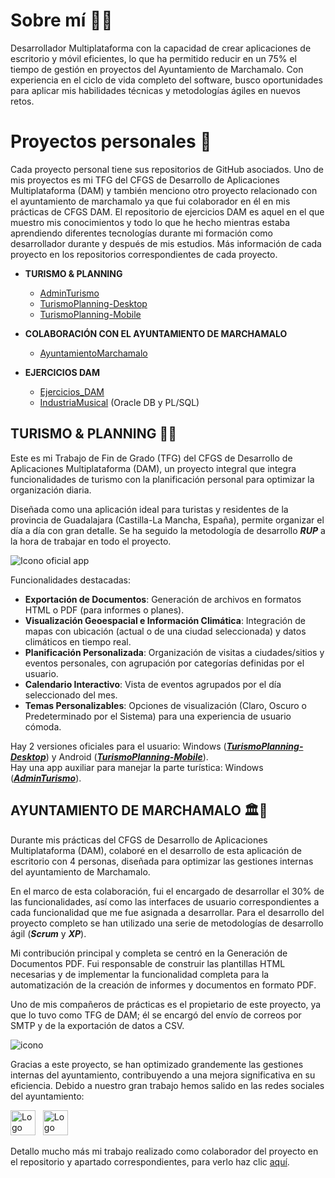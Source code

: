 # Sobre mí 👨‍💻
Desarrollador Multiplataforma con la capacidad de crear aplicaciones de escritorio y móvil eficientes, lo que ha permitido reducir en un 75% el tiempo de gestión en proyectos del Ayuntamiento de Marchamalo. Con experiencia en el ciclo de vida completo del software, busco oportunidades para aplicar mis habilidades técnicas y metodologías ágiles en nuevos retos.

# Proyectos personales 💼
Cada proyecto personal tiene sus repositorios de GitHub asociados. Uno de mis proyectos es mi TFG del CFGS de Desarrollo de Aplicaciones Multiplataforma (DAM) y también menciono otro proyecto relacionado con el ayuntamiento de marchamalo ya que fui colaborador 
en él en mis prácticas de CFGS DAM. El repositorio de ejercicios DAM es aquel en el que muestro mis conocimientos y todo lo que he hecho mientras estaba aprendiendo diferentes tecnologías durante mi formación como desarrollador durante y después de mis estudios. Más información de cada proyecto en los repositorios correspondientes de cada proyecto.     
  
- **TURISMO & PLANNING**  
  - [AdminTurismo](https://github.com/SergioR29/AdminTurismo)
  - [TurismoPlanning-Desktop](https://github.com/SergioR29/TurismoPlanning-Desktop)
  - [TurismoPlanning-Mobile](https://github.com/SergioR29/TurismoPlanning-Mobile)  
    
- **COLABORACIÓN CON EL AYUNTAMIENTO DE MARCHAMALO**  
  - [AyuntamientoMarchamalo](https://github.com/SergioR29/AyuntamientoMarchamalo)
    
    
- **EJERCICIOS DAM**  
  - [Ejercicios_DAM](https://github.com/SergioR29/Ejercicios_DAM)
  - [IndustriaMusical](https://github.com/SergioR29/PROYECTO_ORACLE) (Oracle DB y PL/SQL)
    
## TURISMO & PLANNING 🏨📝

Este es mi Trabajo de Fin de Grado (TFG) del CFGS de Desarrollo de Aplicaciones Multiplataforma (DAM), un proyecto integral que integra funcionalidades de turismo con la planificación personal para optimizar la organización diaria.  

Diseñada como una aplicación ideal para turistas y residentes de la provincia de Guadalajara (Castilla-La Mancha, España), permite organizar el día a día con gran detalle. Se ha seguido la metodología de desarrollo **_RUP_** a la hora de trabajar en todo el proyecto.  

![Icono oficial app](https://github.com/user-attachments/assets/60a4ddd1-84e4-4c03-bf8c-2303d1b4754f)

Funcionalidades destacadas:

- **Exportación de Documentos**: Generación de archivos en formatos HTML o PDF (para informes o planes).
- **Visualización Geoespacial e Información Climática**: Integración de mapas con ubicación (actual o de una ciudad seleccionada) y datos climáticos en tiempo real.
- **Planificación Personalizada**: Organización de visitas a ciudades/sitios y eventos personales, con agrupación por categorías definidas por el usuario.
- **Calendario Interactivo**: Vista de eventos agrupados por el día seleccionado del mes.
- **Temas Personalizables**: Opciones de visualización (Claro, Oscuro o Predeterminado por el Sistema) para una experiencia de usuario cómoda.

Hay 2 versiones oficiales para el usuario: Windows ([**_TurismoPlanning-Desktop_**](https://github.com/SergioR29/TurismoPlanning-Desktop)) y Android ([**_TurismoPlanning-Mobile_**](https://github.com/SergioR29/TurismoPlanning-Mobile)).  
Hay una app auxiliar para manejar la parte turística: Windows ([**_AdminTurismo_**](https://github.com/SergioR29/AdminTurismo)).

## AYUNTAMIENTO DE MARCHAMALO 🏛️🏢

Durante mis prácticas del CFGS de Desarrollo de Aplicaciones Multiplataforma (DAM), colaboré en el desarrollo de esta aplicación de escritorio con 4 personas, diseñada para optimizar las gestiones internas del ayuntamiento de Marchamalo.

En el marco de esta colaboración, fui el encargado de desarrollar el 30% de las funcionalidades, así como las interfaces de usuario correspondientes a cada funcionalidad que me fue asignada a desarrollar. Para el desarrollo del proyecto completo se han utilizado una serie de metodologías de desarrollo ágil (**_Scrum_** y **_XP_**).

Mi contribución principal y completa se centró en la Generación de Documentos PDF. Fui responsable de construir las plantillas HTML necesarias y de implementar la funcionalidad completa para la automatización de la creación de informes y documentos en formato PDF.

Uno de mis compañeros de prácticas es el propietario de este proyecto, ya que lo tuvo como TFG de DAM; él se encargó del envío de correos por SMTP y de la exportación de datos a CSV.


![icono](https://github.com/user-attachments/assets/bbb46556-8048-4ffd-82fa-56f60876f87c)


Gracias a este proyecto, se han optimizado grandemente las gestiones internas del ayuntamiento, contribuyendo a una mejora significativa en su eficiencia.
Debido a nuestro gran trabajo hemos salido en las redes sociales del ayuntamiento:  
  
[<img src="https://upload.wikimedia.org/wikipedia/commons/e/e7/Instagram_logo_2016.svg" alt="Logo de Instagram" width="40" height="40">](https://www.instagram.com/p/DKb6KS6M-bp/?utm_source=ig_web_copy_link&igsh=MzRlODBiNWFlZA==)&nbsp;&nbsp;
[<img src="https://upload.wikimedia.org/wikipedia/commons/5/51/Facebook_f_logo_%282019%29.svg" alt="Logo de Facebook" width="40" height="40">](https://www.facebook.com/AytoMarchamalo/posts/-el-ayuntamiento-y-el-ies-brianda-de-mendoza-colaboran-para-desarrollar-nuevo-so/1148917313932060/)

Detallo mucho más mi trabajo realizado como colaborador del proyecto en el repositorio y apartado correspondientes, para verlo haz clic [aquí](https://github.com/SergioR29/AyuntamientoMarchamalo?tab=readme-ov-file#mi-contribuci%C3%B3n-y-responsabilidades).
<!--
**SergioR29/SergioR29** is a ✨ _special_ ✨ repository because its `README.md` (this file) appears on your GitHub profile.

Here are some ideas to get you started:

- 🔭 I’m currently working on ...
- 🌱 I’m currently learning ...
- 👯 I’m looking to collaborate on ...
- 🤔 I’m looking for help with ...
- 💬 Ask me about ...
- 📫 How to reach me: ...
- 😄 Pronouns: ...
- ⚡ Fun fact: ...
-->
